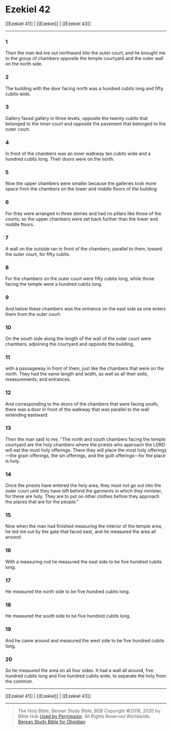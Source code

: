 # Ezekiel 42

[[Ezekiel 41]] | [[Ezekiel]] | [[Ezekiel 43]]

---

### 1
Then the man led me out northward into the outer court, and he brought me to the group of chambers opposite the temple courtyard and the outer wall on the north side.

### 2
The building with the door facing north was a hundred cubits long and fifty cubits wide.

### 3
Gallery faced gallery in three levels, opposite the twenty cubits that belonged to the inner court and opposite the pavement that belonged to the outer court.

### 4
In front of the chambers was an inner walkway ten cubits wide and a hundred cubits long. Their doors were on the north.

### 5
Now the upper chambers were smaller because the galleries took more space from the chambers on the lower and middle floors of the building.

### 6
For they were arranged in three stories and had no pillars like those of the courts; so the upper chambers were set back further than the lower and middle floors.

### 7
A wall on the outside ran in front of the chambers, parallel to them, toward the outer court, for fifty cubits.

### 8
For the chambers on the outer court were fifty cubits long, while those facing the temple were a hundred cubits long.

### 9
And below these chambers was the entrance on the east side as one enters them from the outer court.

### 10
On the south side along the length of the wall of the outer court were chambers, adjoining the courtyard and opposite the building,

### 11
with a passageway in front of them, just like the chambers that were on the north. They had the same length and width, as well as all their exits, measurements, and entrances.

### 12
And corresponding to the doors of the chambers that were facing south, there was a door in front of the walkway that was parallel to the wall extending eastward.

### 13
Then the man said to me, "The north and south chambers facing the temple courtyard are the holy chambers where the priests who approach the LORD will eat the most holy offerings. There they will place the most holy offerings—the grain offerings, the sin offerings, and the guilt offerings—for the place is holy.

### 14
Once the priests have entered the holy area, they must not go out into the outer court until they have left behind the garments in which they minister, for these are holy. They are to put on other clothes before they approach the places that are for the people."

### 15
Now when the man had finished measuring the interior of the temple area, he led me out by the gate that faced east, and he measured the area all around:

### 16
With a measuring rod he measured the east side to be five hundred cubits long.

### 17
He measured the north side to be five hundred cubits long.

### 18
He measured the south side to be five hundred cubits long.

### 19
And he came around and measured the west side to be five hundred cubits long.

### 20
So he measured the area on all four sides. It had a wall all around, five hundred cubits long and five hundred cubits wide, to separate the holy from the common.

---

[[Ezekiel 41]] | [[Ezekiel]] | [[Ezekiel 43]]

---

> The Holy Bible, Berean Study Bible, BSB
> Copyright &copy;2016, 2020 by Bible Hub
> [Used by Permission](https://berean.bible/terms.htm). All Rights Reserved Worldwide.
> [Berean Study Bible for Obsidian](https://github.com/gapmiss/berean-study-bible-for-obsidian)</small>

